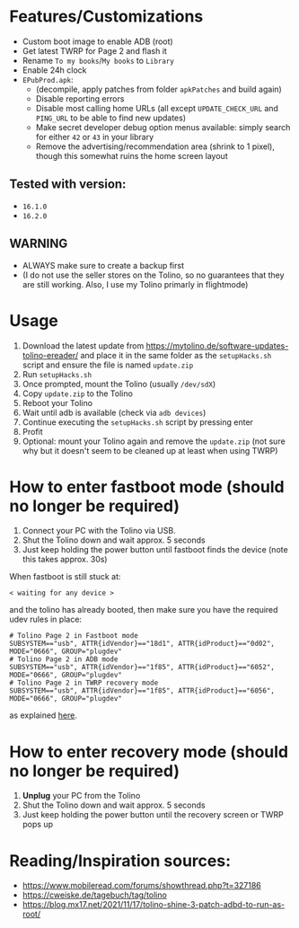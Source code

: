 # Features/Customizations
- Custom boot image to enable ADB (root)
- Get latest TWRP for Page 2 and flash it
- Rename `To my books`/`My books` to `Library`
- Enable 24h clock
- `EPubProd.apk`:
  - (decompile, apply patches from folder `apkPatches` and build again)
  - Disable reporting errors
  - Disable most calling home URLs (all except `UPDATE_CHECK_URL` and `PING_URL` to be able to find new updates)
  - Make secret developer debug option menus available: simply search for either `42` or `43` in your library
  - Remove the advertising/recommendation area (shrink to 1 pixel), though this somewhat ruins the home screen layout

## Tested with version:
- `16.1.0`
- `16.2.0`

## WARNING
- ALWAYS make sure to create a backup first
- (I do not use the seller stores on the Tolino, so no guarantees that they are still working. Also, I use my Tolino primarly in flightmode)

# Usage

1. Download the latest update from https://mytolino.de/software-updates-tolino-ereader/ and place it in the same folder as the `setupHacks.sh` script and ensure the file is named `update.zip`
2. Run `setupHacks.sh`
3. Once prompted, mount the Tolino (usually `/dev/sdX`)
4. Copy `update.zip` to the Tolino
5. Reboot your Tolino
6. Wait until adb is available (check via `adb devices`)
7. Continue executing the `setupHacks.sh` script by pressing enter
8. Profit
9. Optional: mount your Tolino again and remove the `update.zip` (not sure why but it doesn't seem to be cleaned up at least when using TWRP)

# How to enter fastboot mode (should no longer be required)
1. Connect your PC with the Tolino via USB.
2. Shut the Tolino down and wait approx. 5 seconds
3. Just keep holding the power button until fastboot finds the device (note this takes approx. 30s)

When fastboot is still stuck at:
```
< waiting for any device >
```
and the tolino has already booted, then make sure you have the required udev rules in place:
```
# Tolino Page 2 in Fastboot mode
SUBSYSTEM=="usb", ATTR{idVendor}=="18d1", ATTR{idProduct}=="0d02", MODE="0666", GROUP="plugdev"
# Tolino Page 2 in ADB mode
SUBSYSTEM=="usb", ATTR{idVendor}=="1f85", ATTR{idProduct}=="6052", MODE="0666", GROUP="plugdev"
# Tolino Page 2 in TWRP recovery mode
SUBSYSTEM=="usb", ATTR{idVendor}=="1f85", ATTR{idProduct}=="6056", MODE="0666", GROUP="plugdev"
```
as explained [here](https://stackoverflow.com/a/53887437).

# How to enter recovery mode (should no longer be required)
1. **Unplug** your PC from the Tolino
2. Shut the Tolino down and wait approx. 5 seconds
3. Just keep holding the power button until the recovery screen or TWRP pops up

# Reading/Inspiration sources:
- https://www.mobileread.com/forums/showthread.php?t=327186
- https://cweiske.de/tagebuch/tag/tolino
- https://blog.mx17.net/2021/11/17/tolino-shine-3-patch-adbd-to-run-as-root/
